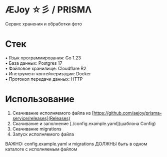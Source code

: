 # ÆJoy ☆彡 / PRISMΛ

Сервис хранения и обработки фото

# Стек

• Язык программирования: Go 1.23<br />
• База данных: Postgres 17<br />
• Файловое хранилище: Cloudflare R2<br />
• Инструмент контейнеризации: Docker<br />
• Протокол передачи данных: HTTP

# Использование

1. Скачивание исполняемого файла из [https://github.com/aejoy/prisma-service/releases](Releases)
2. Скачивание и заполнение [./config.example.yaml](шаблона Config)
3. Скачивание migrations
4. Запуск исполняемого файла

ВАЖНО: config.example.yaml и migrations ДОЛЖНЫ быть в одном каталоге с исполняемым файлом
